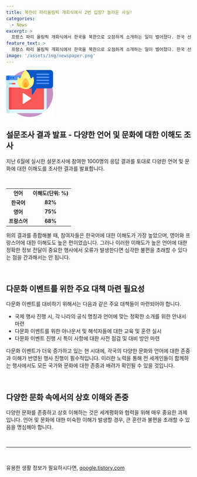 ```yaml
---
title: 북한이 파리올림픽 개회식에서 2번 입장? 놀라운 사실!
categories:
  - News
excerpt: >
  프랑스 파리 올림픽 개회식에서 한국을 북한으로 오점하게 소개하는 일이 벌어졌다. 한국 선수단이 프랑스어 명칭 Coree에 따라 48번째로 입장하자 장내 아나운서는 프랑스어로 Republique populaire democratique de coree로 소개하고, 영어로는 Democratic Peoples Republic of Korea라고 반복하며 북한을 가리키는 말을 사용했다. 이에 반해 한국의 정식 명칭은 프랑스어로 Republique de coree이며, 영어로는 Republic of Korea다. 150자 요약: 프랑스 파리 올림픽 개회식에서 입장 순서에 따라 한국을 북한으로 오점 소개하며 혼란을 야기한 사건이 발생했다. 한국의 정식 명칭과는 다른 북한을 가리키는 말을 사용한 것으로, 선수단과 관람객들에게 혼란을 야기하며 논란을 불러일으켰다.
feature_text: >
  프랑스 파리 올림픽 개회식에서 한국을 북한으로 오점하게 소개하는 일이 벌어졌다. 한국 선수단이 프랑스어 명칭 Coree에 따라 48번째로 입장하자 장내 아나운서는 프랑스어로 Republique populaire democratique de coree로 소개하고, 영어로는 Democratic Peoples Republic of Korea라고 반복하며 북한을 가리키는 말을 사용했다. 이에 반해 한국의 정식 명칭은 프랑스어로 Republique de coree이며, 영어로는 Republic of Korea다. 150자 요약: 프랑스 파리 올림픽 개회식에서 입장 순서에 따라 한국을 북한으로 오점 소개하며 혼란을 야기한 사건이 발생했다. 한국의 정식 명칭과는 다른 북한을 가리키는 말을 사용한 것으로, 선수단과 관람객들에게 혼란을 야기하며 논란을 불러일으켰다.
image: '/assets/img/newspaper.png'
---
```


<p><img src="/assets/img/news.png" alt="rentncar 속보" /></p>

<h2 data-ke-size="size26">설문조사 결과 발표 - 다양한 언어 및 문화에 대한 이해도 조사</h2>

<p data-ke-size="size16">지난 6월에 실시한 설문조사에 참여한 1000명의 응답 결과를 토대로 다양한 언어 및 문화에 대한 이해도를 조사한 결과를 발표합니다. </p>

<p data-ke-size="size16">&nbsp;</p>

<table>
    <tbody>
        <tr>
            <td style="text-align: center; height: 17px;"><b>언어</b></td>
            <td style="text-align: center; height: 17px;"><b>이해도(단위: %)</b></td>
        </tr>
        <tr>
            <td style="text-align: center; height: 17px;"><b>한국어</b></td>
            <td style="text-align: center; height: 17px;"><b>82%</b></td>
        </tr>
        <tr>
            <td style="text-align: center; height: 17px;"><b>영어</b></td>
            <td style="text-align: center; height: 17px;"><b>75%</b></td>
        </tr>
        <tr>
            <td style="text-align: center; height: 17px;"><b>프랑스어</b></td>
            <td style="text-align: center; height: 17px;"><b>68%</b></td>
        </tr>
    </tbody>
</table>

<p data-ke-size="size16">위의 결과를 종합해볼 때, 참여자들은 한국어에 대한 이해도가 가장 높았으며, 영어와 프랑스어에 대한 이해도도 높은 편이었습니다. 그러나 이러한 이해도가 높은 언어에 대한 정확한 정보 전달이 중요한 행사에서 오류가 발생한다면 심각한 불편을 초래할 수 있다는 점을 간과해서는 안 됩니다.</p>

<p data-ke-size="size16">&nbsp;</p>

<h2 data-ke-size="size26">다문화 이벤트를 위한 주요 대책 마련 필요성</h2>

<p data-ke-size="size16">다문화 이벤트를 대비하기 위해서는 다음과 같은 주요 대책들이 마련되어야 합니다. </p>

<ul>
    <li>국제 행사 진행 시, 각 나라의 공식 명칭과 언어에 맞는 정확한 소개를 위한 안내서 마련</li>
    <li>다문화 이벤트를 위한 아나운서 및 해석자들에 대한 교육 및 훈련 실시</li>
    <li>다문화 이벤트 진행 시 특이 사항에 대한 사전 점검 및 대비 방안 마련</li>
</ul>

<p data-ke-size="size16">다문화 이벤트가 더욱 증가하고 있는 현 시대에, 각국의 다양한 문화와 언어에 대한 존중과 이해가 반영된 행사 진행이 필수적입니다. 이러한 노력을 통해 전 세계인들이 함께하는 행사에서도 모든 국가와 문화에 대한 존중과 배려가 확인될 수 있을 것입니다.</p>

<p data-ke-size="size16">&nbsp;</p>

<h2 data-ke-size="size26">다양한 문화 속에서의 상호 이해와 존중</h2>

<p data-ke-size="size16">다양한 문화를 존중하고 상호 이해하는 것은 세계평화와 협력을 위해 매우 중요한 과제입니다. 언어 및 문화에 대한 미숙한 이해가 발생할 경우, 큰 혼란과 불편을 초래할 수 있음을 명심해야 합니다. </p>

<p data-ke-size="size16">&nbsp;</p>

<hr>

<p data-ke-size="size16">&nbsp;</p>
유용한 생활 정보가 필요하시다면, <a href="https://qoogle.tistory.com" rel="dofollow">qoogle.tistory.com</a>


